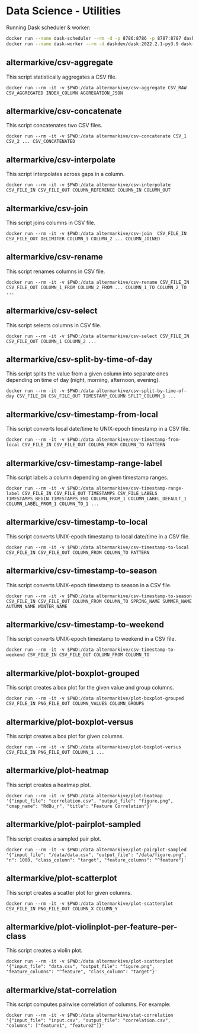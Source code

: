 # Data Science - Utilities

Running Dask scheduler & worker:

```bash
docker run --name dask-scheduler --rm -d -p 8786:8786 -p 8787:8787 daskdev/dask:2022.2.1-py3.9 dask-scheduler
docker run --name dask-worker --rm -d daskdev/dask:2022.2.1-py3.9 dask-worker host.docker.internal:8786
```

## altermarkive/csv-aggregate

This script statistically aggregates a CSV file.

    docker run --rm -it -v $PWD:/data altermarkive/csv-aggregate CSV_RAW CSV_AGGREGATED INDEX_COLUMN AGGREGATION_JSON


## altermarkive/csv-concatenate

This script concatenates two CSV files.

    docker run --rm -it -v $PWD:/data altermarkive/csv-concatenate CSV_1 CSV_2 ... CSV_CONCATENATED


## altermarkive/csv-interpolate

This script interpolates across gaps in a column.

    docker run --rm -it -v $PWD:/data altermarkive/csv-interpolate CSV_FILE_IN CSV_FILE_OUT COLUMN_REFERENCE COLUMN_IN COLUMN_OUT


## altermarkive/csv-join

This script joins columns in CSV file.

    docker run --rm -it -v $PWD:/data altermarkive/csv-join  CSV_FILE_IN CSV_FILE_OUT DELIMITER COLUMN_1 COLUMN_2 ... COLUMN_JOINED


## altermarkive/csv-rename

This script renames columns in CSV file.

    docker run --rm -it -v $PWD:/data altermarkive/csv-rename CSV_FILE_IN CSV_FILE_OUT COLUMN_1_FROM COLUMN_2_FROM ... COLUMN_1_TO COLUMN_2_TO ...


## altermarkive/csv-select

This script selects columns in CSV file.

    docker run --rm -it -v $PWD:/data altermarkive/csv-select CSV_FILE_IN CSV_FILE_OUT COLUMN_1 COLUMN_2 ...


## altermarkive/csv-split-by-time-of-day

This script splits the value from a given column into separate ones depending on time of day (night, morning, afternoon, evening).

    docker run --rm -it -v $PWD:/data altermarkive/csv-split-by-time-of-day CSV_FILE_IN CSV_FILE_OUT TIMESTAMP_COLUMN SPLIT_COLUMN_1 ...


## altermarkive/csv-timestamp-from-local

This script converts local date/time to UNIX-epoch timestamp in a CSV file.

    docker run --rm -it -v $PWD:/data altermarkive/csv-timestamp-from-local CSV_FILE_IN CSV_FILE_OUT COLUMN_FROM COLUMN_TO PATTERN


## altermarkive/csv-timestamp-range-label

This script labels a column depending on given timestamp ranges.

    docker run --rm -it -v $PWD:/data altermarkive/csv-timestamp-range-label CSV_FILE_IN CSV_FILE_OUT TIMESTAMPS CSV_FILE_LABELS TIMESTAMPS_BEGIN TIMESTAMPS_END COLUMN_FROM_1 COLUMN_LABEL_DEFAULT_1 COLUMN_LABEL_FROM_1 COLUMN_TO_1 ...


## altermarkive/csv-timestamp-to-local

This script converts UNIX-epoch timestamp to local date/time in a CSV file.

    docker run --rm -it -v $PWD:/data altermarkive/csv-timestamp-to-local CSV_FILE_IN CSV_FILE_OUT COLUMN_FROM COLUMN_TO PATTERN


## altermarkive/csv-timestamp-to-season

This script converts UNIX-epoch timestamp to season in a CSV file.

    docker run --rm -it -v $PWD:/data altermarkive/csv-timestamp-to-season CSV_FILE_IN CSV_FILE_OUT COLUMN_FROM COLUMN_TO SPRING_NAME SUMMER_NAME AUTUMN_NAME WINTER_NAME


## altermarkive/csv-timestamp-to-weekend

This script converts UNIX-epoch timestamp to weekend in a CSV file.

    docker run --rm -it -v $PWD:/data altermarkive/csv-timestamp-to-weekend CSV_FILE_IN CSV_FILE_OUT COLUMN_FROM COLUMN_TO


## altermarkive/plot-boxplot-grouped

This script creates a box plot for the given value and group columns.

    docker run --rm -it -v $PWD:/data altermarkive/plot-boxplot-grouped CSV_FILE_IN PNG_FILE_OUT COLUMN_VALUES COLUMN_GROUPS


## altermarkive/plot-boxplot-versus

This script creates a box plot for given columns.

    docker run --rm -it -v $PWD:/data altermarkive/plot-boxplot-versus CSV_FILE_IN PNG_FILE_OUT COLUMN_1 ...


## altermarkive/plot-heatmap

This script creates a heatmap plot.

    docker run --rm -it -v $PWD:/data altermarkive/plot-heatmap '{"input_file": "correlation.csv", "output_file": "figure.png", "cmap_name": "RdBu_r", "title": "Feature Correlation"}'


## altermarkive/plot-pairplot-sampled

This script creates a sampled pair plot.

    docker run --rm -it -v $PWD:/data altermarkive/plot-pairplot-sampled '{"input_file": "/data/data.csv", "output_file": "/data/figure.png", "n": 1000, "class_column": "target", "feature_columns": "^feature"}'


## altermarkive/plot-scatterplot

This script creates a scatter plot for given columns.

    docker run --rm -it -v $PWD:/data altermarkive/plot-scatterplot CSV_FILE_IN PNG_FILE_OUT COLUMN_X COLUMN_Y


## altermarkive/plot-violinplot-per-feature-per-class

This script creates a violin plot.

    docker run --rm -it -v $PWD:/data altermarkive/plot-scatterplot '{"input_file": "data.csv", "output_file": "figure.png", "feature_columns": "^feature", "class_column": "target"}'

## altermarkive/stat-correlation

This script computes pairwise correlation of columns. For example:

    docker run --rm -it -v $PWD:/data altermarkive/stat-correlation '{"input_file": "input.csv", "output_file": "correlation.csv", "columns": ["feature1", "feature2"]}'